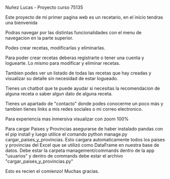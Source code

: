 Nuñez Lucas - Proyecto curso 75135

Este proyecto de mi primer pagina web es un recetario, en el inicio tendras una bienvenida

Podras navegar por las distintas funcionalidades con el menu de navegacion en la parte superior.

Podes crear recetas, modificarlas y  eliminarlas.

Para poder crear recetas deberas registrarte o tener una cuenta y loguearte. Lo mismo para modificar y eliminar recetas.

Tambien podes ver un listado de todas las recetas que hay creadas y visualizar su detalle sin necesidad de estar logueado.

Tienes un chatbot que te puede ayudar si necesitas la recomendacion de alguna receta o saber algun dato de alguna receta.

Tienes un apartado de "contacto" donde podes conocerme un poco más y tambien tienes links a mis redes sociales o mi correo electronico.

Para experiencia mas inmersiva visualizar con zoom 100% 

Para cargar Paises y Provincias asegurarse de haber instalado pandas con el pip install y luego utilice el comando python manage.py cargar_paises_y_provincias. Esto cargara automaticamente todos los paises y provincias del Excel que se utilizó como DataFrame en nuestra base de datos. Debe estar la carpeta management/commands dentro de la app "usuarios" y dentro de commands debe estar el archivo "cargar_paises_y_provincias.py"

Esto es recien el comienzo! Muchas gracias.



